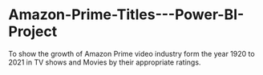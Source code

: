 # Amazon-Prime-Titles---Power-BI-Project
To show the growth of Amazon Prime video industry form the year 1920 to 2021 in TV shows and Movies by their appropriate ratings.
